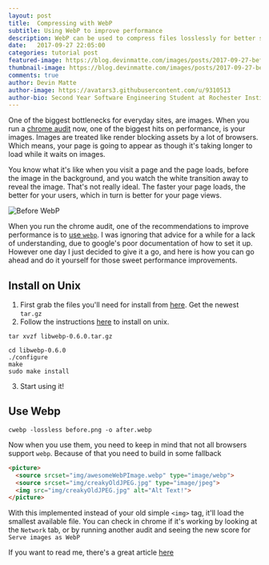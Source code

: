 ```yaml
---
layout: post
title:  Compressing with WebP
subtitle: Using WebP to improve performance
description: WebP can be used to compress files losslessly for better site performance
date:   2017-09-27 22:05:00
categories: tutorial post
featured-image: https://blog.devinmatte.com/images/posts/2017-09-27-before.png
thumbnail-image: https://blog.devinmatte.com/images/posts/2017-09-27-before.png
comments: true
author: Devin Matte
author-image: https://avatars3.githubusercontent.com/u/9310513
author-bio: Second Year Software Engineering Student at Rochester Institute of Technology
---
```


One of the biggest bottlenecks for everyday sites, are images. 
When you run a [chrome audit](https://developers.google.com/web/updates/2017/05/devtools-release-notes) now, one of the biggest hits on performance, is your images. 
Images are treated like render blocking assets by a lot of browsers. 
Which means, your page is going to appear as though it's taking longer to load while it waits on images.

You know what it's like when you visit a page and the page loads, before the image in the background, and you watch the white transition away to reveal the image.
That's not really ideal. 
The faster your page loads, the better for your users, which in turn is better for your page views.

![Before WebP](https://blog.devinmatte.com/images/posts/2017-09-27-before.png)

When you run the chrome audit, one of the recommendations to improve performance is to [use `webp`](https://developers.google.com/web/tools/lighthouse/audits/webp). 
I was ignoring that advice for a while for a lack of understanding, due to google's poor documentation of how to set it up.
However one day I just decided to give it a go, and here is how you can go ahead and do it yourself for those sweet performance improvements.

Install on Unix
----------------

1. First grab the files you'll need for install from [here](https://storage.googleapis.com/downloads.webmproject.org/releases/webp/index.html). Get the newest `tar.gz`
2. Follow the instructions [here](https://developers.google.com/speed/webp/docs/compiling#unix) to install on unix.
```
tar xvzf libwebp-0.6.0.tar.gz
```
```
cd libwebp-0.6.0
./configure
make
sudo make install
```
3. Start using it!


Use Webp
--------------
```
cwebp -lossless before.png -o after.webp
```

Now when you use them, you need to keep in mind that not all browsers support `webp`.
Because of that you need to build in some fallback

```html
<picture>
  <source srcset="img/awesomeWebPImage.webp" type="image/webp">
  <source srcset="img/creakyOldJPEG.jpg" type="image/jpeg"> 
  <img src="img/creakyOldJPEG.jpg" alt="Alt Text!">
</picture>
```

With this implemented instead of your old simple `<img>` tag, it'll load the smallest available file. You can check in chrome if it's working by looking at the `Network` tab, or by running another audit and seeing the new score for `Serve images as WebP`

If you want to read me, there's a great article [here](https://css-tricks.com/using-webp-images/)